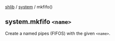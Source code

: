 [shlib][] / [system][] / mkfifo()

## system.mkfifo `<name>`

Create a named pipes (FIFOS) with the given `<name>`.

[shlib]: http://github.com/major0/shlib "shlib"
[system]: __index__.md "system"
